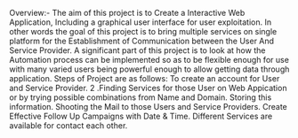 Overview:- The aim of this project is to Create a Interactive Web Application, Including a graphical user interface for user exploitation. In other words the goal of this project is to bring multiple services on single platform for the Establishment of Communication between the User And Service Provider. A significant part of this project is to look at how the Automation process can be implemented so as to be flexible enough for use with many varied users being powerful enough to allow getting data through application. Steps of Project are as follows:
To create an account for User and Service Provider. 2 .Finding Services for those User on Web Appication or by trying possible combinations from Name and Domain.
Storing this information.
Shooting the Mail to those Users and Service Providers.
Create Effective Follow Up Campaigns with Date & Time.
Different Services are available for contact each other.
